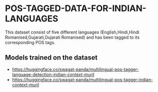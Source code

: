 # POS-TAGGED-DATA-FOR-INDIAN-LANGUAGES

This dataset consist of five different languages (English,Hindi,Hindi Romanised,Gujarati,Gujarati Romanised)
and has been tagged to its corresponding POS tags.

## Models trained on the dataset
- https://huggingface.co/swagat-panda/multilingual-pos-tagger-language-detection-indian-context-muril
- https://huggingface.co/swagat-panda/multilingual-pos-tagger-indian-context-muril
